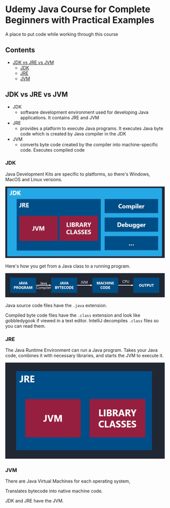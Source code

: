 # Udemy Java Course for Complete Beginners with Practical Examples
A place to put code while working through this course

## Contents
<!-- `make toc` to generate https://github.com/jonschlinkert/markdown-toc#cli -->

<!-- toc -->

- [JDK vs JRE vs JVM](#jdk-vs-jre-vs-jvm)
  * [JDK](#jdk)
  * [JRE](#jre)
  * [JVM](#jvm)

<!-- tocstop -->

## JDK vs JRE vs JVM

* JDK
  * software development environment used for developing Java applications. It contains JRE and JVM
* JRE
  * provides a platform to execute Java programs. It executes Java byte code which is created by Java compiler in the JDK
* JVM
  * converts byte code created by the compiler into machine-specific code. Executes compiled code

### JDK
Java Development Kits are specific to platforms, so there's Windows, MacOS and Linux versions.

![jdk_contents.png](assets%2Fjdk_contents.png)

Here's how you get from a Java class to a running program.

![java_compile_and_run_process.png](assets%2Fjava_compile_and_run_process.png)

Java source code files have the `.java` extension.

Compiled byte code files have the `.class` extension and look like gobbledygook if viewed in a text editor. IntelliJ decompiles `.class` files so you can read them.
### JRE

The Java Runtime Environment can run a Java program. Takes your Java code, combines it with necessary libraries, and starts the JVM to execute it.

![jre_contents.png](assets%2Fjre_contents.png)

### JVM
There are Java Virtual Machines for each operating system,

Translates bytecode into native machine code.

JDK and JRE have the JVM.


